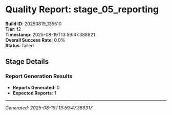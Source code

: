 # Quality Report: stage_05_reporting

**Build ID**: 20250819_135510  
**Tier**: f2  
**Timestamp**: 2025-08-19T13:59:47.388821  
**Overall Success Rate**: 0.0%  
**Status**: failed

## Stage Details

### Report Generation Results

- **Reports Generated**: 0
- **Expected Reports**: 1

---
*Generated: 2025-08-19T13:59:47.389317*
